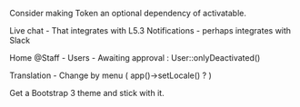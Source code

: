Consider making Token an optional dependency of activatable. 

Live chat
    - That integrates with L5.3 Notifications
    - perhaps integrates with Slack
    
Home @Staff
    - Users
        - Awaiting approval : User::onlyDeactivated()
    
    
Translation
    - Change by menu ( app()->setLocale() ? )
    
Get a Bootstrap 3 theme and stick with it.    
